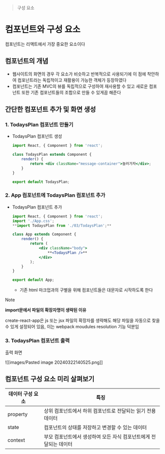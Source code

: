 > 구성 요소

# 컴포넌트와 구성 요소
컴포넌트는 리액트에서 가장 중요한 요소이다

## 컴포넌트의 개념

- 웹사이트의 화면의 경우 각 요소가 비슷하고 반복적으로 사용되기에 이 점에 착안하여 컴포넌트라는 독립적이고 재활용이 가능한 객체가 등장하였다
- 컴포넌트는 기존 MVC의 뷰를 독립적으로 구성하여 재사용할 수 있고 새로운 컴포넌트 또한 기존 컴포넌트들의 조합으로 만들 수 있게끔 해준다

## 간단한 컴포넌트 추가 및 화면 생성

### 1. TodaysPlan 컴포넌트 만들기

- TodaysPlan 컴포넌트 생성
    
    ```jsx
    import React, { Component } from 'react';
    
    class TodaysPlan extends Component {
        render() {
            return <div className="message-container">놀러가자</div>;
        }
    }
    
    export default TodaysPlan;
    ```
### 2. App 컴포넌트에 TodaysPlan 컴포넌트 추가

- TodaysPlan 컴포넌트 추가
    
    ```jsx
    import React, { Component } from 'react';
    import './App.css';
    **import TodaysPlan from './03/TodaysPlan';**
    
    class App extends Component {
        render() {
            return (
                <div className="body">
                    **<TodaysPlan />**
                </div>
            );
        }
    }
    
    export default App;
    ```
    
    - 기존 html 마크업과의 구별을 위해 컴포넌트들은 대문자로 시작하도록 한다

> [!NOTE]
> 
> **import문에서 파일의 확장자명이 생략된 이유**
> 
> create-react-app은 js 또는 jsx 파일의 확장자를 생략해도 해당 파일을 자동으로 찾을 수 있게 설정되어 있음, 이는 webpack moudules resolution 기능 덕분임

### 3. TodaysPlan 컴포넌트 출력

출력 화면
    
![[images/Pasted image 20240322140525.png]]

## 컴포넌트 구성 요소 미리 살펴보기

| 데이터 구성 요소 | 특징                                   |
| --------- | ------------------------------------ |
| property  | 상위 컴포넌트에서 하위 컴포넌트로 전달되는 읽기 전용 데이터    |
| state     | 컴포넌트의 상태를 저장하고 변경할 수 있는 데이터          |
| context   | 부모 컴포넌트에서 생성하여 모든 자식 컴포넌트에게 전달되는 데이터 |